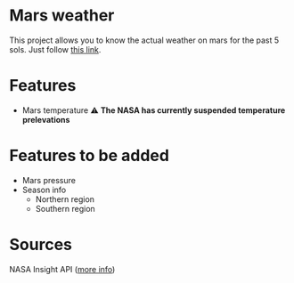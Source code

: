 # Mars weather
This project allows you to know the actual weather on mars for the past 5 sols. Just follow [this link](https://pythack.github.io/mars_weather). 
# Features
* Mars temperature :warning: **The NASA has currently suspended temperature prelevations**
# Features to be added
* Mars pressure
* Season info
  * Northern region
  * Southern region
# Sources
NASA Insight API ([more info](https://api.nasa.gov/#insight))

